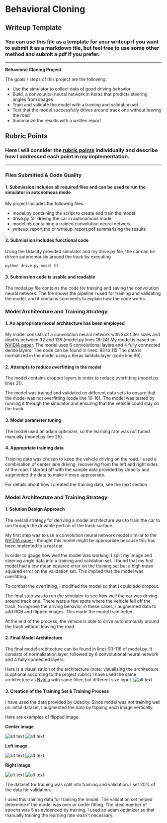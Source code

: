 # **Behavioral Cloning** 

## Writeup Template

### You can use this file as a template for your writeup if you want to submit it as a markdown file, but feel free to use some other method and submit a pdf if you prefer.

---

**Behavioral Cloning Project**

The goals / steps of this project are the following:
* Use the simulator to collect data of good driving behavior
* Build, a convolution neural network in Keras that predicts steering angles from images
* Train and validate the model with a training and validation set
* Test that the model successfully drives around track one without leaving the road
* Summarize the results with a written report


[//]: # (Image References)

[image1]: ./examples/cnn-architecture-624x890.png "Model Visualization"
[image2]: ./examples/center_image.jpg "Center image"
[image3]: ./examples/center_image_flip.jpg "Center image flipped"
[image4]: ./examples/left_image.jpg "Left Image"
[image5]: ./examples/left_image_flip.jpg "Left image flipped"
[image6]: ./examples/right_image.jpg "Right Image"
[image7]: ./examples/right_image_flip.jpg "Right image flipped"

## Rubric Points
### Here I will consider the [rubric points](https://review.udacity.com/#!/rubrics/432/view) individually and describe how I addressed each point in my implementation.  

---
### Files Submitted & Code Quality

#### 1. Submission includes all required files and can be used to run the simulator in autonomous mode

My project includes the following files:
* model.py containing the script to create and train the model
* drive.py for driving the car in autonomous mode
* model.h5 containing a trained convolution neural network 
* writeup_report.md or writeup_report.pdf summarizing the results

#### 2. Submission includes functional code
Using the Udacity provided simulator and my drive.py file, the car can be driven autonomously around the track by executing 
```sh
python drive.py model.h5
```

#### 3. Submission code is usable and readable

The model.py file contains the code for training and saving the convolution neural network. The file shows the pipeline I used for training and validating the model, and it contains comments to explain how the code works.

### Model Architecture and Training Strategy

#### 1. An appropriate model architecture has been employed

My model consists of a convolution neural network with 3x3 filter sizes and depths between 32 and 128 (model.py lines 18-24) 
My model is based on [NVIDIA paper](https://devblogs.nvidia.com/deep-learning-self-driving-cars/). The model uses 6 convolutional layers and 4 fully connected dense layers. The code can be found in lines: 93 to 115
The data is normalized in the model using a Keras lambda layer (code line 96). 

#### 2. Attempts to reduce overfitting in the model

The model contains dropout layers in order to reduce overfitting (model.py lines 21). 

The model was trained and validated on different data sets to ensure that the model was not overfitting (code line 10-16). The model was tested by running it through the simulator and ensuring that the vehicle could stay on the track.

#### 3. Model parameter tuning

The model used an adam optimizer, so the learning rate was not tuned manually (model.py line 25).

#### 4. Appropriate training data

Training data was chosen to keep the vehicle driving on the road. I used a combination of center lane driving, recovering from the left and right sides of the road. I started off with the sample data provided by Udacity and augmented the data to make it more appropriate. 

For details about how I created the training data, see the next section. 

### Model Architecture and Training Strategy

#### 1. Solution Design Approach

The overall strategy for deriving a model architecture was to train the car to run through the drivable portion of the track surface.

My first step was to use a convolution neural network model similar to the [NVIDIA paper](https://devblogs.nvidia.com/deep-learning-self-driving-cars/) I thought this model might be appropriate because this has been implented to a real car. 

In order to gauge how well the model was working, I split my image and steering angle data into a training and validation set. I found that my first model had a low mean squared error on the training set but a high mean squared error on the validation set. This implied that the model was overfitting. 

To combat the overfitting, I modified the model so that I could add dropout. 

The final step was to run the simulator to see how well the car was driving around track one. There were a few spots where the vehicle fell off the track, to improve the driving behavior in these cases, I augmented data to add RGB and flipped images. This made the model train better.

At the end of the process, the vehicle is able to drive autonomously around the track without leaving the road.

#### 2. Final Model Architecture

The final model architecture can be found in lines 93-118 of model.py. It consists of normalization layer, followed by 6 convolutional neural network and 4 fully connected layers.

Here is a visualization of the architecture (note: visualizing the architecture is optional according to the project rubric)
I have used the same architecture as [Nvidia](https://devblogs.nvidia.com/deep-learning-self-driving-cars/) with same filter, but different size input. 
![alt text][image1]

#### 3. Creation of the Training Set & Training Process

I have used the data provided by Udacity. Since model was not training well on initial dataset, I augmented the data by flipping each image vertically. 

Here are examples of flipped image

**Center image** 

![alt text][image2] ![alt text][image3]

**Left image**

![alt text][image4] ![alt text][image5]

**Right image**

![alt text][image6] ![alt text][image7]

The dataset for training was split into training and validation. I set 20% of the data for validation. 

I used this training data for training the model. The validation set helped determine if the model was over or under fitting. The ideal number of epochs was 5 as evidenced by training. I used an adam optimizer so that manually training the learning rate wasn't necessary.